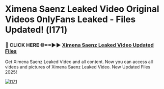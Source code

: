 # Ximena Saenz Leaked Video Original Videos 0nlyFans Leaked - Files Updated! (l171)

<h3>🔴 CLICK HERE 🌐==►► <a href="https://tinyurl.com/ms9xzufz" rel="nofollow">Ximena Saenz Leaked Video Updated Files</a></h3>

Get Ximena Saenz Leaked Video and all content. Now you can access all videos and pictures of Ximena Saenz Leaked Video. New Updated Files 2025!

[![l171](https://i.imgur.com/PQ7UWWw.gif)](https://tinyurl.com/ms9xzufz)
